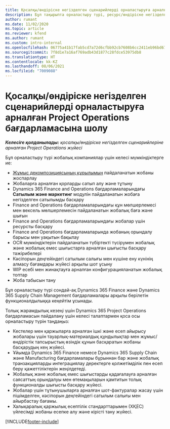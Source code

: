 ```yaml
---
title: Қосалқы/өндіріске негізделген сценарийлерді орналастыруға арналған Project Operations бағдарламасына шолу
description: Бұл тақырыпта орналастыру түрі, ресурс/өндіріске негізделген сценарийлерге арналған Project Operations жүйесі туралы ақпарат беріледі.
author: rumant
ms.date: 11/02/2020
ms.topic: article
ms.reviewer: kfend
ms.author: rumant
ms.custom: intro-internal
ms.openlocfilehash: 06775a41b17fab5cd7a72d6cfbb92cb7608b6cc2411eb96bd67513e1de10ad63
ms.sourcegitcommit: 7f8d1e7a16af769adb43d1877c28fdce53975db8
ms.translationtype: HT
ms.contentlocale: kk-KZ
ms.lasthandoff: 08/06/2021
ms.locfileid: "7009088"
---
```

# <a name="project-operations-for-stockedproduction-based-scenarios-deployment-overview"></a>Қосалқы/өндіріске негізделген сценарийлерді орналастыруға арналған Project Operations бағдарламасына шолу

_**Келесіге қолданылады:** қосалқы/өндіріске негізделген сценарийлеріне арналған Project Operations жүйесі_


Бұл орналастыру түрі жобалық компаниялар үшін келесі мүмкіндіктерге ие:

- [Жұмыс декомпозициясының құрылымын](work-breakdown-structures.md) пайдаланатын жобаны жоспарлау
- Жобаларға арналған қорларды сатып алу және тұтыну
- Dynamics 365 Finance and Operations бағдарламаларындағы **Сатылым және маркетинг** модулін пайдаланатын жобаға негізделген сатылымды басқару
- Finance and Operations бағдарламаларындағы құн мөлшерлемесі мен вексель мөлшерлемесін пайдаланатын жобалық баға және шығын
- Finance and Operations бағдарламаларындағы жобалар үшін ресурсты басқару
- Finance and Operations бағдарламаларында жобаның орындалу барысы мен уақытын бақылау
- OCR мүмкіндіктерін пайдаланатын түбіртекті түсірумен жобалық және жобалық емес шығыстарға арналған шығысты басқару тәжірибелері
- Кәсіпорын деңгейіндегі сатылым салығы мен күшіне ену күнінің алмасу бағамдары жүйесі арқылы шот ұсыну
- WIP есебі мен жинақтауға арналған конфигурацияланатын жобалық топтар
- Жоба табысын тану

Бұл орналастыру түрі сондай-ақ Dynamics 365 Finance және Dynamics 365 Supply Chain Management бағдарламалары арқылы берілетін функционалдылыққа кеңейтім ұсынады.

Толық жарамдылық кезеңі үшін Dynamics 365 Project Operations бағдарламасын пайдалану үшін келесі талаптармен қоса осы орналастыру түрін таңдаңыз:

- Кестелер мен қаржыларға арналған ішкі және есеп айырысу жобалары үшін тауарлық-материалдық құндылықтар мен жұмыс/өндірістік тапсырыстың өзіндік құнын басқаратын жобаны басқарудың кең жүйесі.
- Ұйымда Dynamics 365 Finance немесе Dynamics 365 Supply Chain және Manufacturing бағдарламалары бұрыннан бар және жобалық транзакцияларды интеграциялау деректерге қолжетімділік пен есеп беру қажеттіліктерін жеңілдетеді.
- Жобалық және жобалық емес шығыстарды қадағалауға арналған саясаттың орындалуы мен өтемақыларын қамтитын толық функционалды шығысты басқару жүйесі.
- Жобалар үшін тұтынушыларға арналған шот-фактуралар жасау үшін пішімделген, кәсіпорын деңгейіндегі сатылым салығы мен айырбастау бағамы.
- Халықаралық қаржылық есептілік стандарттарымен (ХҚЕС) үйлесімді жобаны есепке алу және кірісті тану жүйесі.



[!INCLUDE[footer-include](../includes/footer-banner.md)]